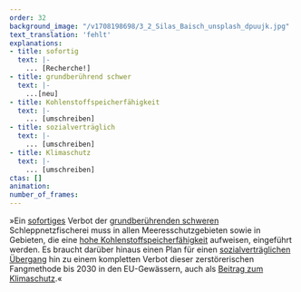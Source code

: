 ```yaml
---
order: 32
background_image: "/v1708198698/3_2_Silas_Baisch_unsplash_dpuujk.jpg"
text_translation: 'fehlt'
explanations:
- title: sofortig
  text: |-
    ... [Recherche!]
- title: grundberührend schwer
  text: |-
    ...[neu]
- title: Kohlenstoffspeicherfähigkeit
  text: |-
    ... [umschreiben]
- title: sozialverträglich
  text: |-
    ... [umschreiben]
- title: Klimaschutz
  text: |-
    ... [umschreiben]
ctas: []
animation:
number_of_frames:
---
```

»Ein [sofortiges](# "sofortig") Verbot der [grundberührenden schweren](# "grundberührend schwer") Schleppnetzfischerei muss in allen Meeresschutzgebieten sowie in Gebieten, die eine [hohe Kohlenstoffspeicherfähigkeit](# "Kohlenstoffspeicherfähigkeit") aufweisen, eingeführt werden. Es braucht darüber hinaus einen Plan für einen [sozialverträglichen Übergang](# "sozialverträglich") hin zu einem kompletten Verbot dieser zerstörerischen Fangmethode bis 2030 in den EU-Gewässern, auch als [Beitrag zum Klimaschutz](# "Klimaschutz").«
